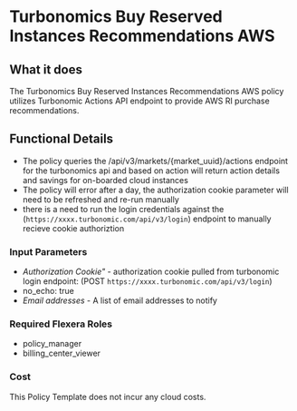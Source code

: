 # Turbonomics Buy Reserved Instances Recommendations AWS

## What it does

The Turbonomics Buy Reserved Instances Recommendations AWS policy utilizes Turbonomic Actions API endpoint to provide AWS RI purchase recommendations.

## Functional Details

- The policy queries the /api/v3/markets/{market_uuid}/actions endpoint for the turbonomics api and based on action will return action details and savings for on-boarded cloud instances
- The policy will error after a day, the authorization cookie parameter will need to be refreshed and re-run manually
- there is a need to run the login credentials against the (`https://xxxx.turbonomic.com/api/v3/login`) endpoint to manually recieve cookie authoriztion

### Input Parameters

- *Authorization Cookie"* - authorization cookie pulled from turbonomic login endpoint: (POST `https://xxxx.turbonomic.com/api/v3/login`)
- no_echo: true
- *Email addresses* - A list of email addresses to notify

### Required Flexera Roles

- policy_manager
- billing_center_viewer

### Cost

This Policy Template does not incur any cloud costs.
